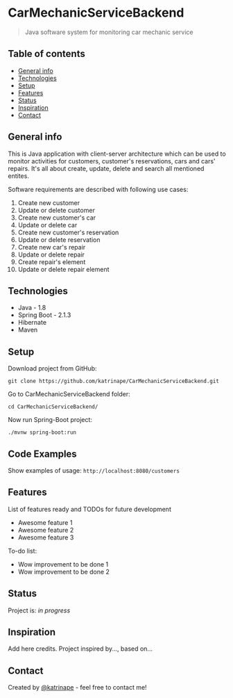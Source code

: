 # CarMechanicServiceBackend

> Java software system for monitoring car mechanic service

## Table of contents
* [General info](#general-info)
* [Technologies](#technologies)
* [Setup](#setup)
* [Features](#features)
* [Status](#status)
* [Inspiration](#inspiration)
* [Contact](#contact)

## General info
This is Java application with client-server architecture which can be used to monitor activities for customers, customer's reservations, cars and cars' repairs. It's all about create, update, delete and search all mentioned entites.

Software requirements are described with following use cases:

1. Create new customer
2. Update or delete customer
3. Create new customer's car
4. Update or delete car
5. Create new customer's reservation
6. Update or delete reservation
7. Create new car's repair
8. Update or delete repair
9. Create repair's element
10. Update or delete repair element

## Technologies
* Java - 1.8
* Spring Boot - 2.1.3
* Hibernate
* Maven

## Setup
Download project from GitHub:

`git clone https://github.com/katrinape/CarMechanicServiceBackend.git`

Go to CarMechanicServiceBackend folder:

`cd CarMechanicServiceBackend/`

Now run Spring-Boot project:

`./mvnw spring-boot:run`

## Code Examples
Show examples of usage:
`http://localhost:8080/customers`

## Features
List of features ready and TODOs for future development
* Awesome feature 1
* Awesome feature 2
* Awesome feature 3

To-do list:
* Wow improvement to be done 1
* Wow improvement to be done 2

## Status
Project is: _in progress_

## Inspiration
Add here credits. Project inspired by..., based on...

## Contact
Created by [@katrinape](katrina3447e@gmail.com) - feel free to contact me!
